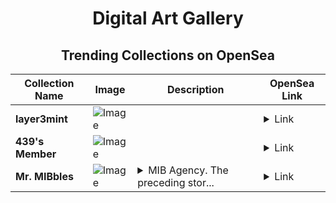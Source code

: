 <div align="center">

# Digital Art Gallery

## Trending Collections on OpenSea

| Collection Name                       | Image                                                                                     | Description                       | OpenSea Link                                                                                          |
|---------------------------------------|-------------------------------------------------------------------------------------------|-----------------------------------|--------------------------------------------------------------------------------------------------------|
| **layer3mint** | ![Image](https://i.seadn.io/s/raw/files/e4c8449e070ee2bbc926da7e7f43a083.png?w=500&auto=format?w=200&auto=format) |  | <details><summary>Link</summary>[layer3mint](https://opensea.io/collection/layer3mint)</details> |
| **439's Member** | ![Image](https://i.seadn.io/s/raw/files/34916265a4cbe104c8cbceba492b3f99.png?w=500&auto=format?w=200&auto=format) |  | <details><summary>Link</summary>[439's Member](https://opensea.io/collection/439-s-member)</details> |
| **Mr. MIBbles** | ![Image](https://i.seadn.io/s/raw/files/0031dbfc16732658df193b710785a330.png?w=500&auto=format?w=200&auto=format) | <details><summary>MIB Agency. The preceding stor...</summary>MIB Agency. The preceding story was not a fictional. Actual person or event was depicted; All characters and events portrayed in this photo are purely real.</details> | <details><summary>Link</summary>[Mr. MIBbles](https://opensea.io/collection/mr-mibbles)</details> |

</div>
